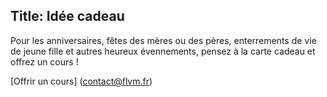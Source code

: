 Title: Idée cadeau
---
Pour les anniversaires, fêtes des mères ou des pères, enterrements de vie de jeune fille et autres heureux évennements, pensez à la carte cadeau et offrez un cours !
 
[Offrir un cours] (contact@flvm.fr)
